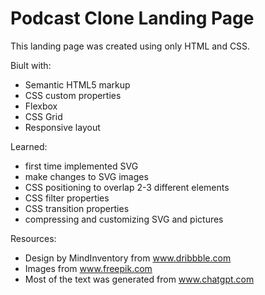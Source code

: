 # Podcast Clone Landing Page

This landing page was created using only HTML and CSS.

Biult with:
- Semantic HTML5 markup
- CSS custom properties
- Flexbox
- CSS Grid
- Responsive layout

Learned:
- first time implemented SVG
- make changes to SVG images
- CSS positioning to overlap 2-3 different elements
- CSS filter properties
- CSS transition properties
- compressing and customizing SVG and pictures

Resources:
- Design by MindInventory from www.dribbble.com
- Images from www.freepik.com
- Most of the text was generated from www.chatgpt.com
